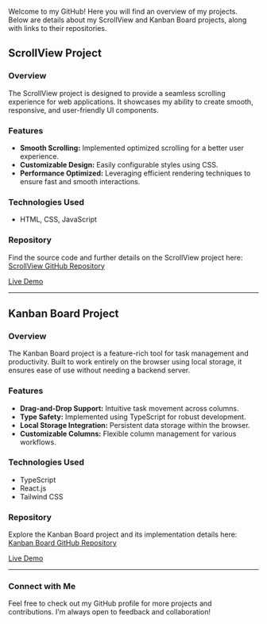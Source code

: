 <p>Welcome to my GitHub! Here you will find an overview of my projects. Below are details about my ScrollView and Kanban Board projects, along with links to their repositories.</p>

<h2>ScrollView Project</h2>

<h3>Overview</h3>
<p>The ScrollView project is designed to provide a seamless scrolling experience for web applications. It showcases my ability to create smooth, responsive, and user-friendly UI components.</p>

<h3>Features</h3>
<ul>
    <li><strong>Smooth Scrolling:</strong> Implemented optimized scrolling for a better user experience.</li>
    <li><strong>Customizable Design:</strong> Easily configurable styles using CSS.</li>
    <li><strong>Performance Optimized:</strong> Leveraging efficient rendering techniques to ensure fast and smooth interactions.</li>
</ul>

<h3>Technologies Used</h3>
<ul>
    <li>HTML, CSS, JavaScript</li>
</ul>

<h3>Repository</h3>
<p>Find the source code and further details on the ScrollView project here: <a href="https://github.com/Subashh-Chaudhary/Frontend_Internship_Assessment">ScrollView GitHub Repository</a></p>
<a href="https://blog-slider.netlify.app/">Live Demo</a>

<hr>

<h2>Kanban Board Project</h2>

<h3>Overview</h3>
<p>The Kanban Board project is a feature-rich tool for task management and productivity. Built to work entirely on the browser using local storage, it ensures ease of use without needing a backend server.</p>

<h3>Features</h3>
<ul>
    <li><strong>Drag-and-Drop Support:</strong> Intuitive task movement across columns.</li>
    <li><strong>Type Safety:</strong> Implemented using TypeScript for robust development.</li>
    <li><strong>Local Storage Integration:</strong> Persistent data storage within the browser.</li>
    <li><strong>Customizable Columns:</strong> Flexible column management for various workflows.</li>
</ul>

<h3>Technologies Used</h3>
<ul>
    <li>TypeScript</li>
    <li>React.js</li>
    <li>Tailwind CSS</li>
</ul>

<h3>Repository</h3>
<p>Explore the Kanban Board project and its implementation details here: <a href="https://github.com/Subashh-Chaudhary/Frontend_Internship_Assessment">Kanban Board GitHub Repository</a></p>
<a href="https://knban-dnd.netlify.app/">Live Demo</a>

<hr>

<h3>Connect with Me</h3>
<p>Feel free to check out my GitHub profile for more projects and contributions. I'm always open to feedback and collaboration!</p>

